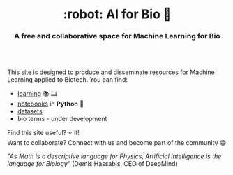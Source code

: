 <HTML><h1 align="center">:robot: AI for Bio 🧬</h1> 

<h3 align="center">A free and collaborative space for Machine Learning for Bio</h3>
<br>
<br> 
</HTML>

This site is designed to produce and disseminate resources for Machine Learning applied to Biotech. You can find:
- [learning](learning) 📚 🎞️
- [notebooks](notebooks) in **Python** :snake:
- [datasets](datasets)
- bio terms - under development


Find this site useful? :star: it!  
Want to collaborate? Connect with us and become part of the community 😄

*"As Math is a descriptive language for Physics, Artificial Intelligence is the language for Biology"* (Demis Hassabis, CEO of DeepMind)

   

